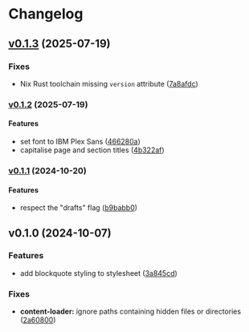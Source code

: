 # Changelog

## [v0.1.3](https://github.com/maddiemort/maddie-wtf/compare/v0.1.2...7a8afdcaeacb6df967044547a6e39f8303bf5edd) (2025-07-19)

### Fixes

* Nix Rust toolchain missing `version` attribute
([7a8afdc](https://github.com/maddiemort/maddie-wtf/commit/7a8afdcaeacb6df967044547a6e39f8303bf5edd))

### [v0.1.2](https://github.com/maddiemort/maddie-wtf/compare/v0.1.1...v0.1.2) (2025-07-19)

#### Features

* set font to IBM Plex Sans
([466280a](https://github.com/maddiemort/maddie-wtf/commit/466280a863f62efb90692ae6fa88efaf482929aa))
* capitalise page and section titles
([4b322af](https://github.com/maddiemort/maddie-wtf/commit/4b322af0626e2289f26fcf464201efd7011e1ac7))

### [v0.1.1](https://github.com/maddiemort/maddie-wtf/compare/v0.1.0...v0.1.1) (2024-10-20)

#### Features

* respect the "drafts" flag
([b9babb0](https://github.com/maddiemort/maddie-wtf/commit/b9babb038e21af00d097e1e30d00e8a76a6a370d))

## v0.1.0 (2024-10-07)

### Features

* add blockquote styling to stylesheet
([3a845cd](https://github.com/maddiemort/maddie-wtf/commit/3a845cd2336509826544c2f0019509103737d5f7))

### Fixes

* **content-loader:** ignore paths containing hidden files or directories
([2a60800](https://github.com/maddiemort/maddie-wtf/commit/2a6080086938a875f77f236d4b2e30fd91570c0e))
